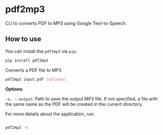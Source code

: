 # pdf2mp3

CLI to converts PDF to MP3 using Google Text-to-Speech.


## How to use

You can install the `pdf2mp3` via `pip`:
```bash
pip install pdf2mp3
```

Converts a PDF file to MP3
```bash
pdf2mp3 input.pdf [options]
```

**Options**:

`-o, --output`: Path to save the output MP3 file. If not specified, a file with the same name as the PDF will be created in the current directory.

For more details about the application, run:
```bash

pdf2mp3 -h
```

